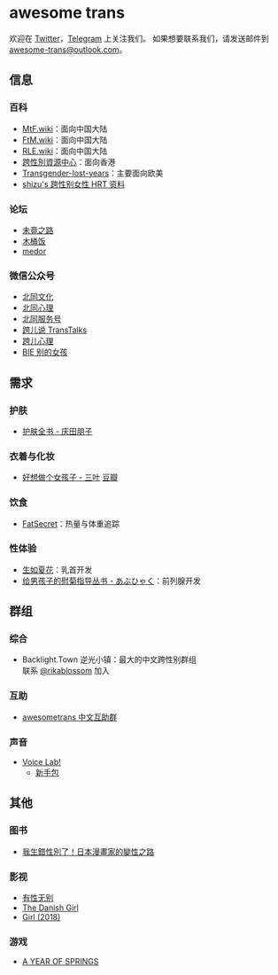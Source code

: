 # awesome trans

欢迎在 [Twitter][twitter]，[Telegram][telegram] 上关注我们。
如果想要联系我们，请发送邮件到 <awesome-trans@outlook.com>。

[twitter]: https://twitter.com/awesometrans_zh
[telegram]: https://t.me/awesometrans_zh

## 信息

### 百科

- [MtF.wiki](https://mtf.wiki)：面向中国大陆
- [FtM.wiki](https://ftm.wiki)：面向中国大陆
- [RLE.wiki](https://rle.wiki)：面向中国大陆
- [跨性別資源中心](https://www.tgr.org.hk)：面向香港
- [Transgender-lost-years](https://github.com/KristallWang/Transgender-lost-years)：主要面向欧美
- [shizu's 跨性别女性 HRT 资料](https://docs.hrt.guide)

### 论坛

- [未竟之路](https://trnt.tw)
- [木桶饭](http://mtf.pub)
- [medor](http://8.130.16.243)

### 微信公众号

- [北同文化](https://open.weixin.qq.com/qr/code?username=beitong2021)
- [北同心理](https://open.weixin.qq.com/qr/code?username=gh_81ecf82769f5)
- [北同服务号](https://open.weixin.qq.com/qr/code?username=lgbtcenterservice)
- [跨儿说 TransTalks](https://open.weixin.qq.com/qr/code?username=TransTalks)
- [跨儿心理](https://open.weixin.qq.com/qr/code?username=kuaerxinli)
- [BIE 别的女孩](https://open.weixin.qq.com/qr/code?username=biedegirls)

## 需求

### 护肤

- [护肤全书 - 庆田朋子](https://book.douban.com/subject/30218334/)

### 衣着与化妆

- [好想做个女孩子 - 三叶](https://zh.moegirl.org.cn/好想做个女孩子) [豆瓣](https://book.douban.com/subject/2255381/)

### 饮食

- [FatSecret](https://www.fatsecret.cn/热量营养/)：热量与体重追踪

### 性体验

- [生如夏花](https://wiki.viva-la-vita.org)：乳首开发
- [给男孩子的慰菊指导丛书 - あぶひゃく](https://book.douban.com/subject/4170326/)：前列腺开发

## 群组

### 综合

- Backlight.Town 逆光小镇：最大的中文跨性别群组\
  联系 [@rikablossom](https://t.me/rikablossom) 加入

### 互助

- [awesometrans 中文互助群](https://t.me/awesometrans_zh_group)

### 声音

- [Voice Lab!](https://t.me/joinchat/P8X8LEo6Uzx3GTALFY67Aw)
  - [新手包](https://github.com/awesome-trans/archive/blob/main/声音/Voice%20Lab!%20新手包)

## 其他

### 图书

- [我生錯性別了！日本漫畫家的變性之路](https://book.douban.com/subject/27205457/)

### 影视

- [有性无别](https://v.qq.com/x/cover/tu7xm78m69hnuxb/t035367oqxq.html)
- [The Danish Girl](https://www.imdb.com/title/tt0810819/)
- [Girl (2018)](https://www.imdb.com/title/tt8254556/)

### 游戏

- [A YEAR OF SPRINGS](https://itch.io/c/656634/a-year-of-springs-spring-trilogy)
